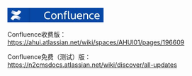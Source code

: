 ![](https://raw.githubusercontent.com/cshgjy/images/master/other/20190915080807.jpg)  

Confluence收费版：https://ahui.atlassian.net/wiki/spaces/AHUI01/pages/196609  

Confluence免费（测试）版：https://n2cmsdocs.atlassian.net/wiki/discover/all-updates
